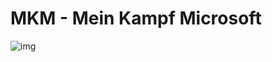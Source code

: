# MKM - Mein Kampf Microsoft
![img](https://cdn.discordapp.com/attachments/946032108374224906/1081976505078386838/image.png)
